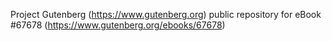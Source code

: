 Project Gutenberg (https://www.gutenberg.org) public repository for eBook #67678 (https://www.gutenberg.org/ebooks/67678)
